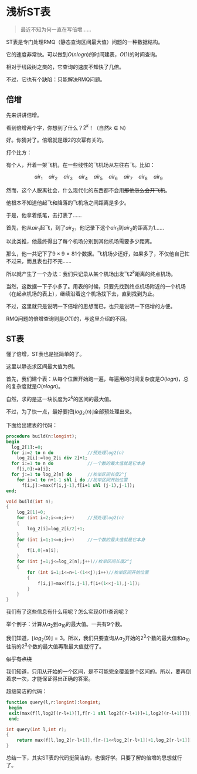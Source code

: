 # 浅析ST表

> 最近不知为何一直在写倍增……

ST表是专门处理RMQ（静态查询区间最大值）问题的一种数据结构。

它的速度非常快。可以做到$O(nlogn)$的时间建表，$O(1)$的时间查询。

相对于线段树之类的，它查询的速度不知快了几倍。

不过，它也有个缺陷：只能解决RMQ问题。

## 倍增

先来讲讲倍增。

看到倍增两个字，你想到了什么？$2^k$！（自然$k\in \mathbb{N}$）

好。你猜对了。倍增就是跟$2$的次幂有关的。

打个比方：

有个人，开着一架飞机，在一些线性的飞机场从左往右飞。比如：

$$air_1\quad air_2\quad air_3\quad air_4\quad air_5\quad air_6\quad air_7\quad air_8\quad air_9$$

然而，这个人脱离社会，什么现代化的东西都不会用~~那他怎么会开飞机~~。

他根本不知道他起飞和降落的飞机场之间距离是多少。

于是，他拿着纸笔，去打表了……

首先，他从$air_1$起飞，到了$air_2$，他记录下这个$air_1$到$air_2$的距离为$1$……

以此类推，他最终得出了每个机场分别到其他机场需要多少距离。

那么，他一共记下了$9\times 9=81$个数据。飞机场少还好，如果多了，不仅他自己忙不过来，而且表也打不完……

所以就产生了一个办法：我们只记录从某个机场出发飞$2^k$距离的终点机场。

当然，这数据一下子小多了。用表的时候，只要先找到终点机场附近的一个机场（在起点机场的表上），继续沿着这个机场找下去，直到找到为止。

不过，这里就只是说明一下倍增的思想而已，也只是说明一下倍增的方便。

RMQ问题的倍增查询则是$O(1)$的，与这里介绍的不同。

## ST表

懂了倍增，ST表也是挺简单的了。

这里以静态求区间最大值为例。

首先，我们建个表：从每个位置开始跑一遍，每遍用的时间复杂度是$O(logn)$，总的复杂度就是$O(nlogn)$。

自然，求的是这一块长度为$2^k$的区间的最大值。

不过，为了快一点，最好要把$\lfloor log_2(n)\rfloor$全部预处理出来。

下面给出建表的代码：

```pascal
procedure build(n:longint);
begin
  log_2[1]:=0;
  for i:=2 to n do             //预处理log2(n)
    log_2[i]:=log_2[i div 2]+1;
  for i:=1 to n do             //一个数的最大值就是它本身
    f[i,0]:=a[i];
  for j:=1 to log_2[n] do      //枚举区间长度2^j
    for i:=1 to n+1-1 shl i do //枚举区间开始位置
      f[i,j]:=max(f[i,j-1],f[i+1 shl (j-1),j-1]);
end;
```

```c++
void build(int n);
{
    log_2[1]=0;
    for (int i=2;i<=n;i++)     //预处理log2(n)
    {
        log_2[i]=log_2[i/2]+1;
    }
    for (int i=1;1<=n;i++)     //一个数的最大值就是它本身
    {
        f[i,0]=a[i];
    }
    for (int j=1;j<=log_2[n];j++)//枚举区间长度2^j
    {
        for (int i=1;i<=n+1-(1<<j);i++)//枚举区间开始位置
        {
            f[i,j]=max(f[i,j-1],f[i+(1<<j-1),j-1]);
        }
    }
}
```

我们有了这些信息有什么用呢？怎么实现$O(1)$查询呢？

举个例子：计算从$a_2$到$a_{10}$的最大值。一共有$9$个数。

我们知道，$\lfloor log_2(9)\rfloor=3$。所以，我们只要查询从$a_2$开始的$2^3$个数的最大值和$a_{10}$往前的$2^3$个数的最大值再取最大值就行了。

~~似乎有点绕~~

我们知道，只用从开始的一个区间，是不可能完全覆盖整个区间的。所以，要再倒着求一次，才能保证得出正确的答案。

超级简洁的代码：

```pascal
function query(l,r:longint):longint;
 begin
 exit(max(f[l,log2[(r-l+1)]],f[r-1 shl log2[(r-l+1)]+1,log2[(r-l+1)]]);
 end;
```

```c++
int query(int l,int r);
{
    return max(f[l,log_2[r-l+1]],f[r-(1<<log_2[r-l+1])+1,log_2[r-l+1]]);
}
```

总结一下，其实ST表的代码挺简洁的，也很好学。只要了解的倍增的思想就行了。